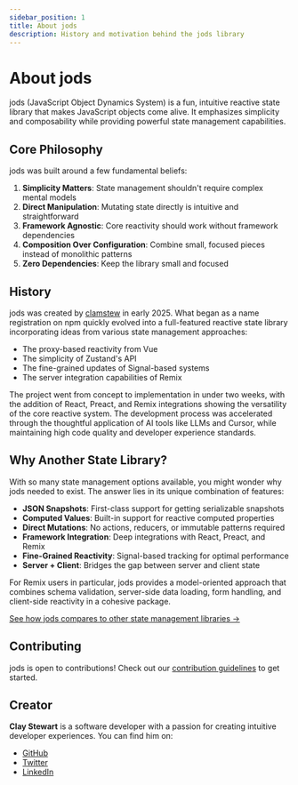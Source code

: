```yaml
---
sidebar_position: 1
title: About jods
description: History and motivation behind the jods library
---
```


# About jods

jods (JavaScript Object Dynamics System) is a fun, intuitive reactive state library that makes JavaScript objects come alive. It emphasizes simplicity and composability while providing powerful state management capabilities.

## Core Philosophy

jods was built around a few fundamental beliefs:

1. **Simplicity Matters**: State management shouldn't require complex mental models
2. **Direct Manipulation**: Mutating state directly is intuitive and straightforward
3. **Framework Agnostic**: Core reactivity should work without framework dependencies
4. **Composition Over Configuration**: Combine small, focused pieces instead of monolithic patterns
5. **Zero Dependencies**: Keep the library small and focused

## History

jods was created by [clamstew](https://github.com/clamstew) in early 2025. What began as a name registration on npm quickly evolved into a full-featured reactive state library incorporating ideas from various state management approaches:

- The proxy-based reactivity from Vue
- The simplicity of Zustand's API
- The fine-grained updates of Signal-based systems
- The server integration capabilities of Remix

The project went from concept to implementation in under two weeks, with the addition of React, Preact, and Remix integrations showing the versatility of the core reactive system. The development process was accelerated through the thoughtful application of AI tools like LLMs and Cursor, while maintaining high code quality and developer experience standards.

## Why Another State Library?

With so many state management options available, you might wonder why jods needed to exist. The answer lies in its unique combination of features:

- **JSON Snapshots**: First-class support for getting serializable snapshots
- **Computed Values**: Built-in support for reactive computed properties
- **Direct Mutations**: No actions, reducers, or immutable patterns required
- **Framework Integration**: Deep integrations with React, Preact, and Remix
- **Fine-Grained Reactivity**: Signal-based tracking for optimal performance
- **Server + Client**: Bridges the gap between server and client state

For Remix users in particular, jods provides a model-oriented approach that combines schema validation, server-side data loading, form handling, and client-side reactivity in a cohesive package.

[See how jods compares to other state management libraries →](/#compare)

## Contributing

jods is open to contributions! Check out our [contribution guidelines](https://github.com/clamstew/jods/blob/main/CONTRIBUTING.md) to get started.

## Creator

**Clay Stewart** is a software developer with a passion for creating intuitive developer experiences. You can find him on:

- [GitHub](https://github.com/clamstew)
- [Twitter](https://x.com/clay_stewart)
- [LinkedIn](https://www.linkedin.com/in/claystewart/)
